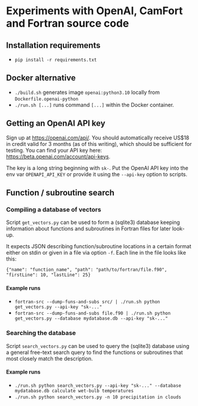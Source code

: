 # Experiments with OpenAI, CamFort and Fortran source code

## Installation requirements

- `pip install -r requirements.txt`

## Docker alternative

- `./build.sh` generates image `openai:python3.10` locally from `Dockerfile.openai-python`
- `./run.sh [...]` runs command `[...]` within the Docker container.

## Getting an OpenAI API key

Sign up at <https://openai.com/api/>. You should automatically receive
US$18 in credit valid for 3 months (as of this writing), which should
be sufficient for testing. You can find your API key here:
<https://beta.openai.com/account/api-keys>.

The key is a long string beginning with `sk-`. Put the OpenAI API key
into the env var `OPENAPI_API_KEY` or provide it using the `--api-key`
option to scripts.

## Function / subroutine search

### Compiling a database of vectors

Script `get_vectors.py` can be used to form a (sqlite3) database
keeping information about functions and subroutines in Fortran files
for later look-up.

It expects JSON describing function/subroutine locations in a certain
format either on stdin or given in a file via option `-f`. Each line
in the file looks like this:

`{"name": "function_name", "path": "path/to/fortran/file.f90", "firstLine": 10, "lastLine": 25}`

#### Example runs

- `fortran-src --dump-funs-and-subs src/ | ./run.sh python get_vectors.py --api-key "sk-..."`
- `fortran-src --dump-funs-and-subs file.f90 | ./run.sh python get_vectors.py --database mydatabase.db --api-key "sk-..."`

### Searching the database

Script `search_vectors.py` can be used to query the (sqlite3) database
using a general free-text search query to find the functions or
subroutines that most closely match the description.

#### Example runs

- `./run.sh python search_vectors.py --api-key "sk-..." --database mydatabase.db calculate wet-bulb temperatures`
- `./run.sh python search_vectors.py -n 10 precipitation in clouds`
